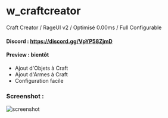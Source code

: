 # w_craftcreator
Craft Creator / RageUI v2 / Optimisé 0.00ms / Full Configurable

#### Discord : https://discord.gg/VpYP58ZjmD

#### Preview : bientôt

- Ajout d'Objets à Craft
- Ajout d'Armes à Craft
- Configuration facile

### Screenshot :

![screenshot](https://cdn.discordapp.com/attachments/658236178268684291/980418608628903996/unknown.png?size=4096)
